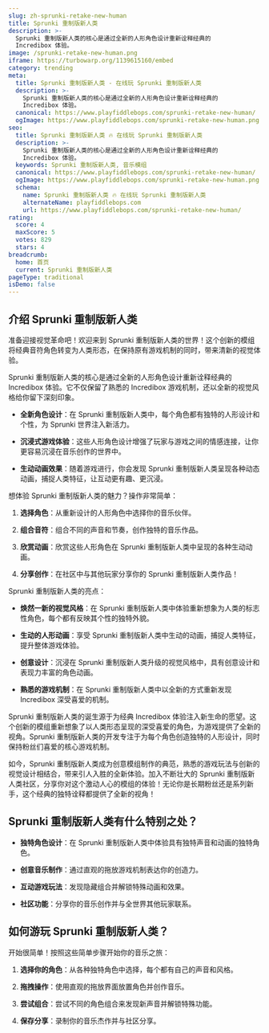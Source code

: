 ```yaml
---
slug: zh-sprunki-retake-new-human
title: Sprunki 重制版新人类
description: >-
  Sprunki 重制版新人类的核心是通过全新的人形角色设计重新诠释经典的
  Incredibox 体验。
image: /sprunki-retake-new-human.png
iframe: https://turbowarp.org/1139615160/embed
category: trending
meta:
  title: Sprunki 重制版新人类 - 在线玩 Sprunki 重制版新人类
  description: >-
    Sprunki 重制版新人类的核心是通过全新的人形角色设计重新诠释经典的
    Incredibox 体验。
  canonical: https://www.playfiddlebops.com/sprunki-retake-new-human/
  ogImage: https://www.playfiddlebops.com/sprunki-retake-new-human.png
seo:
  title: Sprunki 重制版新人类 🔥 在线玩 Sprunki 重制版新人类
  description: >-
    Sprunki 重制版新人类的核心是通过全新的人形角色设计重新诠释经典的
    Incredibox 体验。
  keywords: Sprunki 重制版新人类, 音乐模组
  canonical: https://www.playfiddlebops.com/sprunki-retake-new-human/
  ogImage: https://www.playfiddlebops.com/sprunki-retake-new-human.png
  schema:
    name: Sprunki 重制版新人类 🔥 在线玩 Sprunki 重制版新人类
    alternateName: playfiddlebops.com
    url: https://www.playfiddlebops.com/sprunki-retake-new-human/
rating:
  score: 4
  maxScore: 5
  votes: 829
  stars: 4
breadcrumb:
  home: 首页
  current: Sprunki 重制版新人类
pageType: traditional
isDemo: false
---
```


## 介绍 Sprunki 重制版新人类

准备迎接视觉革命吧！欢迎来到 Sprunki 重制版新人类的世界！这个创新的模组将经典音符角色转变为人类形态，在保持原有游戏机制的同时，带来清新的视觉体验。

Sprunki 重制版新人类的核心是通过全新的人形角色设计重新诠释经典的 Incredibox 体验。它不仅保留了熟悉的 Incredibox 游戏机制，还以全新的视觉风格给你留下深刻印象。

- **全新角色设计**：在 Sprunki 重制版新人类中，每个角色都有独特的人形设计和个性，为 Sprunki 世界注入新活力。

- **沉浸式游戏体验**：这些人形角色设计增强了玩家与游戏之间的情感连接，让你更容易沉浸在音乐创作的世界中。

- **生动动画效果**：随着游戏进行，你会发现 Sprunki 重制版新人类呈现各种动态动画，捕捉人类特征，让互动更有趣、更沉浸。

想体验 Sprunki 重制版新人类的魅力？操作非常简单：

1. **选择角色**：从重新设计的人形角色中选择你的音乐伙伴。

1. **组合音符**：组合不同的声音和节奏，创作独特的音乐作品。

1. **欣赏动画**：欣赏这些人形角色在 Sprunki 重制版新人类中呈现的各种生动动画。

1. **分享创作**：在社区中与其他玩家分享你的 Sprunki 重制版新人类作品！

Sprunki 重制版新人类的亮点：

- **焕然一新的视觉风格**：在 Sprunki 重制版新人类中体验重新想象为人类的标志性角色，每个都有反映其个性的独特外貌。

- **生动的人形动画**：享受 Sprunki 重制版新人类中生动的动画，捕捉人类特征，提升整体游戏体验。

- **创意设计**：沉浸在 Sprunki 重制版新人类升级的视觉风格中，具有创意设计和表现力丰富的角色动画。

- **熟悉的游戏机制**：在 Sprunki 重制版新人类中以全新的方式重新发现 Incredibox 深受喜爱的机制。

Sprunki 重制版新人类的诞生源于为经典 Incredibox 体验注入新生命的愿望。这个创新的模组重新想象了以人类形态呈现的深受喜爱的角色，为游戏提供了全新的视角。Sprunki 重制版新人类的开发专注于为每个角色创造独特的人形设计，同时保持粉丝们喜爱的核心游戏机制。

如今，Sprunki 重制版新人类成为创意模组制作的典范，熟悉的游戏玩法与创新的视觉设计相结合，带来引人入胜的全新体验。加入不断壮大的 Sprunki 重制版新人类社区，分享你对这个激动人心的模组的体验！无论你是长期粉丝还是系列新手，这个经典的独特诠释都提供了全新的视角！

## Sprunki 重制版新人类有什么特别之处？

- **独特角色设计**：在 Sprunki 重制版新人类中体验具有独特声音和动画的独特角色。

- **创意音乐制作**：通过直观的拖放游戏机制表达你的创造力。

- **互动游戏玩法**：发现隐藏组合并解锁特殊动画和效果。

- **社区功能**：分享你的音乐创作并与全世界其他玩家联系。

## 如何游玩 Sprunki 重制版新人类？

开始很简单！按照这些简单步骤开始你的音乐之旅：

1. **选择你的角色**：从各种独特角色中选择，每个都有自己的声音和风格。

1. **拖拽操作**：使用直观的拖放界面放置角色并创作音乐。

1. **尝试组合**：尝试不同的角色组合来发现新声音并解锁特殊功能。

1. **保存分享**：录制你的音乐杰作并与社区分享。